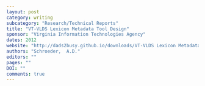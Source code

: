 ```yaml
---
layout: post
category: writing
subcategory: "Research/Technical Reports"
title: "VT-VLDS Lexicon Metadata Tool Design"
sponsor: "Virginia Information Technologies Agency"
dates: 2012
website: "http://dads2busy.github.io/downloads/VT-VLDS Lexicon Metadata Tool Design Document.pdf"
authors: "Schroeder,  A.D."
editors: ""
pages: ""
DOI: ""
comments: true
---
```

